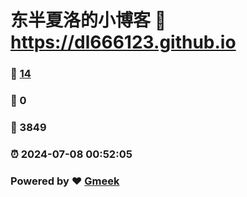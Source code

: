 # 东半夏洛的小博客 :link: https://dl666123.github.io 
### :page_facing_up: [14](https://dl666123.github.io/tag.html) 
### :speech_balloon: 0 
### :hibiscus: 3849 
### :alarm_clock: 2024-07-08 00:52:05 
### Powered by :heart: [Gmeek](https://github.com/Meekdai/Gmeek)
